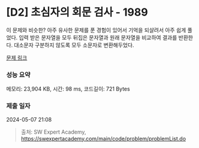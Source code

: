 # [D2] 초심자의 회문 검사 - 1989


이 문제와 비슷한? 아주 유사한 문제를 푼 경험이 있어서 기억을 되살려서 아주 쉽게 풀었다. 입력 받은 문자열을 모두 뒤집은 문자열과 원래 문자열을 비교하여 결과를 반환한다. 대소문자 구분하지 않도록 모두 소문자로 변환해두었다.


[문제 링크](https://swexpertacademy.com/main/code/problem/problemDetail.do?contestProbId=AV5PyTLqAf4DFAUq) 

### 성능 요약

메모리: 23,904 KB, 시간: 98 ms, 코드길이: 721 Bytes

### 제출 일자

2024-05-07 21:08



> 출처: SW Expert Academy, https://swexpertacademy.com/main/code/problem/problemList.do